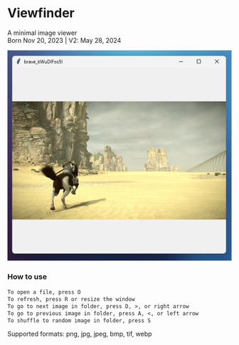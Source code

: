 # Viewfinder
A minimal image viewer  
Born Nov 20, 2023 | V2:  May 28, 2024  

![Screenshot](screenshot.png)

### How to use
```
To open a file, press O
To refresh, press R or resize the window
To go to next image in folder, press D, >, or right arrow
To go to previous image in folder, press A, <, or left arrow
To shuffle to random image in folder, press S
```
Supported formats: png, jpg, jpeg, bmp, tif, webp